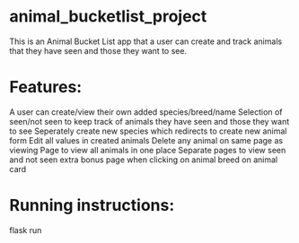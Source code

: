 # animal_bucketlist_project

This is an Animal Bucket List app that a user can create and track animals that they have seen and those they want to see.

# Features:

A user can create/view their own added species/breed/name
Selection of seen/not seen to keep track of animals they have seen and those they want to see
Seperately create new species which redirects to create new animal form
Edit all values in created animals
Delete any animal on same page as viewing
Page to view all animals in one place
Separate pages to view seen and not seen
extra bonus page when clicking on animal breed on animal card

# Running instructions:

flask run
